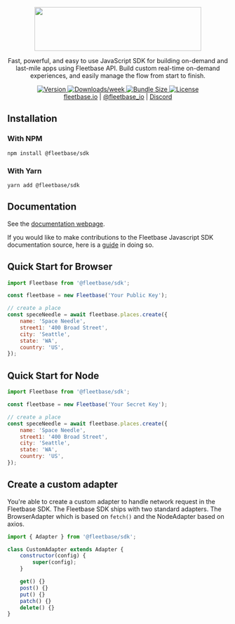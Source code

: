 <p align="center">
  <img src="https://flb-assets.s3.ap-southeast-1.amazonaws.com/static/fleetbase-logo-svg.svg" width="380" height="100" />
</p>
<p align="center">
Fast, powerful, and easy to use JavaScript SDK for building on-demand and last-mile apps using Fleetbase API.
Build custom real-time on-demand experiences, and easily manage the flow from start to finish.
</p>

<p align="center">
  <a href="https://www.npmjs.com/package/@fleetbase/sdk">
    <img src="https://img.shields.io/npm/v/@fleetbase/sdk" alt="Version" />
  </a>
  <a href="https://www.npmjs.com/package/@fleetbase/sdk">
    <img src="https://img.shields.io/npm/dw/@fleetbase/sdk" alt="Downloads/week" />
  </a>
  <a href="https://bundlephobia.com/package/@fleetbase/sdk@1.0.0">
    <img src="https://img.shields.io/bundlephobia/min/@fleetbase/sdk" alt="Bundle Size" />
  </a>
  <a href="https://github.com/fleetbase/fleetbase-js/blob/master/LICENSE.md">
    <img src="https://img.shields.io/github/license/fleetbase/fleetbase-js" alt="License" />
  </a>
  <br>
  <a href="https://fleetbase.io">fleetbase.io</a> | <a href="https://twitter.com/fleetbase_io">@fleetbase_io</a> | <a href="https://discord.gg/Q78hkXNK">Discord</a>
</p>

## Installation

### With NPM

`npm install @fleetbase/sdk`

### With Yarn

`yarn add @fleetbase/sdk`

## Documentation

See the [documentation webpage](https://fleetbase.io/docs).

If you would like to make contributions to the Fleetbase Javascript SDK documentation source, here is a [guide](https://github.com/fleetbase/fleetbase-js/blob/master/CONTRIBUTING.md) in doing so.

## Quick Start for Browser

```js
import Fleetbase from '@fleetbase/sdk';

const fleetbase = new Fleetbase('Your Public Key');

// create a place
const speceNeedle = await fleetbase.places.create({
    name: 'Space Needle',
    street1: '400 Broad Street',
    city: 'Seattle',
    state: 'WA',
    country: 'US',
});
```

## Quick Start for Node

```js
import Fleetbase from '@fleetbase/sdk';

const fleetbase = new Fleetbase('Your Secret Key');

// create a place
const speceNeedle = await fleetbase.places.create({
    name: 'Space Needle',
    street1: '400 Broad Street',
    city: 'Seattle',
    state: 'WA',
    country: 'US',
});
```

## Create a custom adapter

You're able to create a custom adapter to handle network request in the Fleetbase SDK.
The Fleetbase SDK ships with two standard adapters. The BrowserAdapter which is based on `fetch()` and
the NodeAdapter based on axios.

```js
import { Adapter } from '@fleetbase/sdk';

class CustomAdapter extends Adapter {
    constructor(config) {
        super(config);
    }

    get() {}
    post() {}
    put() {}
    patch() {}
    delete() {}
}
```
